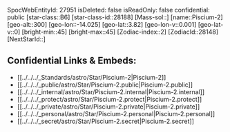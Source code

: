 ﻿---
location:
- 3.82
- 14.025
- 300
tags:
- astro/Star
type: Star
---

SpocWebEntityId: 27951
isDeleted: false
isReadOnly: false
confidential: public
[star-class::B6]
[star-class-id::28188]
[Mass-sol::]
[name::Piscium-2]
[geo-alt::300]
[geo-lon::-14.025]
[geo-lat::3.82]
[geo-lon-v::0.001]
[geo-lat-v::0]
[bright-min::45]
[bright-max::45]
[Zodiac-index::2]
[ZodiacId::28148]
[NextStarId::]



## Confidential Links & Embeds: 
- [[../../../_Standards/astro/Star/Piscium-2|Piscium-2]] 
- [[../../../_public/astro/Star/Piscium-2.public|Piscium-2.public]] 
- [[../../../_internal/astro/Star/Piscium-2.internal|Piscium-2.internal]] 
- [[../../../_protect/astro/Star/Piscium-2.protect|Piscium-2.protect]] 
- [[../../../_private/astro/Star/Piscium-2.private|Piscium-2.private]] 
- [[../../../_personal/astro/Star/Piscium-2.personal|Piscium-2.personal]] 
- [[../../../_secret/astro/Star/Piscium-2.secret|Piscium-2.secret]] 
